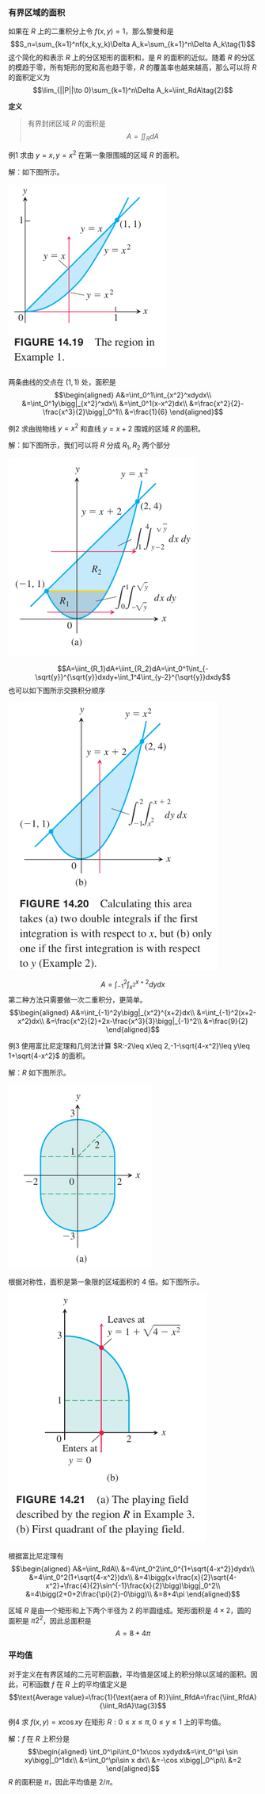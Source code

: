 ### 有界区域的面积
如果在 $R$ 上的二重积分上令 $f(x,y)=1$，那么黎曼和是
$$S_n=\sum_{k=1}^nf(x_k,y_k)\Delta A_k=\sum_{k=1}^n\Delta A_k\tag{1}$$
这个简化的和表示 $R$ 上的分区矩形的面积和，是 $R$ 的面积的近似。随着 $R$ 的分区的模趋于零，所有矩形的宽和高也趋于零，$R$ 的覆盖率也越来越高，那么可以将 $R$ 的面积定义为
$$\lim_{||P||\to 0}\sum_{k=1}^n\Delta A_k=\iint_RdA\tag{2}$$

**定义**
> 有界封闭区域 $R$ 的面积是
> $$A=\iint_RdA$$

例1 求由 $y=x,y=x^2$ 在第一象限围城的区域 $R$ 的面积。

解：如下图所示。

![](030.010.png)

两条曲线的交点在 $(1,1)$ 处，面积是
$$\begin{aligned}
A&=\int_0^1\int_{x^2}^xdydx\\
&=\int_0^1y\bigg|_{x^2}^xdx\\
&=\int_0^1(x-x^2)dx\\
&=\frac{x^2}{2}-\frac{x^3}{2}\bigg|_0^1\\
&=\frac{1}{6}
\end{aligned}$$

例2 求由抛物线 $y=x^2$ 和直线 $y=x+2$ 围城的区域 $R$ 的面积。

解：如下图所示，我们可以将 $R$ 分成 $R_1,R_2$ 两个部分

![](030.021.png)

$$A=\iint_{R_1}dA+\iint_{R_2}dA=\int_0^1\int_{-\sqrt{y}}^{\sqrt{y}}dxdy+\int_1^4\int_{y-2}^{\sqrt{y}}dxdy$$
也可以如下图所示交换积分顺序

![](030.022.png)

$$A=\int_{-1}^2\int_{x^2}^{x+2}dydx$$
第二种方法只需要做一次二重积分，更简单。
$$\begin{aligned}
A&=\int_{-1}^2y\bigg|_{x^2}^{x+2}dx\\
&=\int_{-1}^2(x+2-x^2)dx\\
&=\frac{x^2}{2}+2x-\frac{x^3}{3}\bigg|_{-1}^2\\
&=\frac{9}{2}
\end{aligned}$$

例3 使用富比尼定理和几何法计算 $R:-2\leq x\leq 2,-1-\sqrt{4-x^2}\leq y\leq 1+\sqrt{4-x^2}$ 的面积。

解：$R$ 如下图所示。

![](030.031.png)

根据对称性，面积是第一象限的区域面积的 4 倍。如下图所示。

![](030.032.png)

根据富比尼定理有
$$\begin{aligned}
A&=\iint_RdA\\
&=4\int_0^2\int_0^{1+\sqrt{4-x^2}}dydx\\
&=4\int_0^2(1+\sqrt{4-x^2})dx\\
&=4\bigg(x+\frac{x}{2}\sqrt{4-x^2}+\frac{4}{2}\sin^{-1}\frac{x}{2}\bigg)\bigg|_0^2\\
&=4\bigg(2+0+2\frac{\pi}{2}-0\bigg)\\
&=8+4\pi
\end{aligned}$$

区域 $R$ 是由一个矩形和上下两个半径为 2 的半圆组成。矩形面积是 $4\times 2$，圆的面积是 $\pi 2^2$，因此总面积是
$$A=8+4\pi$$

### 平均值
对于定义在有界区域的二元可积函数，平均值是区域上的积分除以区域的面积。因此，可积函数 $f$ 在 $R$ 上的平均值定义是
$$\text{Average value}=\frac{1}{\text{aera of R}}\iint_RfdA=\frac{\iint_RfdA}{\iint_RdA}\tag{3}$$

例4 求 $f(x,y)=x\cos xy$ 在矩形 $R:0\leq x\leq \pi,0\leq y\leq 1$ 上的平均值。

解：$f$ 在 $R$ 上积分是
$$\begin{aligned}
\int_0^\pi\int_0^1x\cos xydydx&=\int_0^\pi \sin xy\bigg|_0^1dx\\
&=\int_0^\pi\sin x dx\\
&=-\cos x\bigg|_0^\pi\\
&=2
\end{aligned}$$
$R$ 的面积是 $\pi$，因此平均值是 $2/\pi$。
